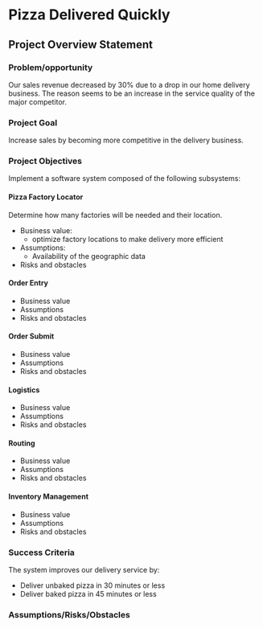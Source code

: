 # Pizza Delivered Quickly

## Project Overview Statement

### Problem/opportunity

Our sales revenue decreased by 30% due to a drop in our home delivery business.
The reason seems to be an increase in the service quality of the major competitor.
### Project Goal

Increase sales by becoming more competitive in the delivery business.
### Project Objectives

Implement a software system composed of the following subsystems:

#### Pizza Factory Locator

Determine how many factories will be needed and their location.

- Business value:
  - optimize factory locations to make delivery more efficient
- Assumptions:
  - Availability of the geographic data
- Risks and obstacles

#### Order Entry

- Business value
- Assumptions
- Risks and obstacles

#### Order Submit

- Business value
- Assumptions
- Risks and obstacles

#### Logistics

- Business value
- Assumptions
- Risks and obstacles

#### Routing

- Business value
- Assumptions
- Risks and obstacles

#### Inventory Management

- Business value
- Assumptions
- Risks and obstacles


### Success Criteria

The system improves our delivery service by:

- Deliver unbaked pizza in 30 minutes or less
- Deliver baked pizza in 45 minutes or less

### Assumptions/Risks/Obstacles